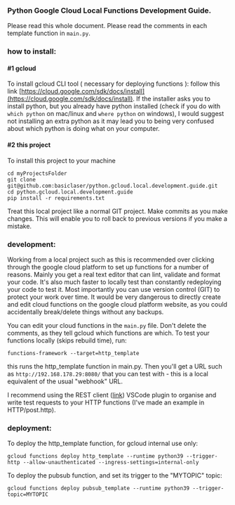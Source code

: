 ### Python Google Cloud Local Functions Development Guide.

Please read this whole document. Please read the comments in each template function in `main.py`.

### how to install:

#### #1 gcloud

To install gcloud CLI tool ( necessary for deploying functions ):
follow this link [https://cloud.google.com/sdk/docs/install](https://cloud.google.com/sdk/docs/install).
If the installer asks you to install python, but you already have python installed
(check if you do with `which python` on mac/linux and `where python` on windows), I would suggest
not installing an extra python as it may lead you to being very confused about which python is doing what on your computer.

#### #2 this project

To install this project to your machine

```
cd myProjectsFolder
git clone git@github.com:basiclaser/python.gcloud.local.development.guide.git
cd python.gcloud.local.development.guide
pip install -r requirements.txt
```

Treat this local project like a normal GIT project. Make commits as you make changes. This will enable you to roll back to previous versions if you make a mistake.

### development:

Working from a local project such as this is recommended over clicking through the google cloud platform to set up functions for a number of reasons. Mainly you get a real text editor that can lint, validate and format your code. It's also much faster to locally test than constantly redeploying your code to test it. Most importantly you can use version control (GIT) to protect your work over time. It would be very dangerous to directly create and edit cloud functions on the google cloud platform website, as you could accidentally break/delete things without any backups.

You can edit your cloud functions in the `main.py` file. Don't delete the comments, as they tell gcloud which functions are which. To test your functions locally (skips rebuild time), run:

```
functions-framework --target=http_template
```

this runs the http_template function in main.py. Then you'll get a URL such as `http://192.168.178.29:8080/` that you can test with - this is a local equivalent of the usual "webhook" URL.

I recommend using the REST client ([link](https://github.com/Huachao/vscode-restclient)) VSCode plugin to organise and write test requests to your HTTP functions (I've made an example in HTTP/post.http).

### deployment:

To deploy the http_template function, for gcloud internal use only:

```
gcloud functions deploy http_template --runtime python39 --trigger-http --allow-unauthenticated --ingress-settings=internal-only
```

To deploy the pubsub function, and set its trigger to the "MYTOPIC" topic:

```
gcloud functions deploy pubsub_template --runtime python39 --trigger-topic=MYTOPIC
```

